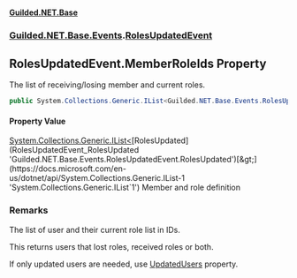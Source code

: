 
#### [Guilded.NET.Base](Guilded_NET_Base 'Guilded_NET_Base')
### [Guilded.NET.Base.Events](Guilded_NET_Base#Guilded_NET_Base_Events 'Guilded.NET.Base.Events').[RolesUpdatedEvent](RolesUpdatedEvent 'Guilded.NET.Base.Events.RolesUpdatedEvent')
## RolesUpdatedEvent.MemberRoleIds Property
The list of receiving/losing member and current roles.  
```csharp
public System.Collections.Generic.IList<Guilded.NET.Base.Events.RolesUpdatedEvent.RolesUpdated> MemberRoleIds { get; set; }
```

#### Property Value
[System.Collections.Generic.IList&lt;](https://docs.microsoft.com/en-us/dotnet/api/System.Collections.Generic.IList-1 'System.Collections.Generic.IList`1')[RolesUpdated](RolesUpdatedEvent_RolesUpdated 'Guilded.NET.Base.Events.RolesUpdatedEvent.RolesUpdated')[&gt;](https://docs.microsoft.com/en-us/dotnet/api/System.Collections.Generic.IList-1 'System.Collections.Generic.IList`1')
Member and role definition
### Remarks
The list of user and their current role list in IDs.



This returns users that lost roles, received roles or both.



If only updated users are needed, use [UpdatedUsers](RolesUpdatedEvent_UpdatedUsers 'Guilded.NET.Base.Events.RolesUpdatedEvent.UpdatedUsers') property.

